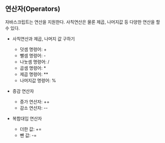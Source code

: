 ## 연산자(Operators)  
자바스크립트는 연산을 지원한다. 사칙연산은 물론 제곱, 나머지값 등 다양한 연산을 할 수 있다.

* 사칙연산과 제곱, 나머지 값 구하기  
  * 덧셈 명령어: +  
  * 뺄셈 명령어: -  
  * 나눗셈 명령어: /  
  * 곱셈 명령어: *  
  * 제곱 명령어: **  
  * 나머지값 명령어: %  
  
* 증감 연산자  
  * 증가 연산자: ++  
  * 감소 연산자: --  
 
 * 복합대입 연산자  
   * 더한 값: +=
   * 뺀 값: -=
  

